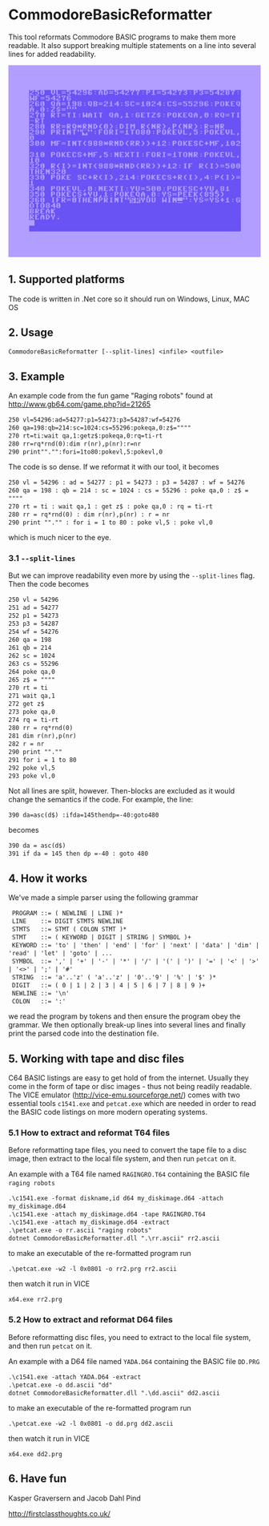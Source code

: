 # CommodoreBasicReformatter

This tool reformats Commodore BASIC programs to make them more readable. It also support breaking multiple statements on a line into several lines for added readability.

![c64 basic](c64.png)


## 1. Supported platforms

The code is written in .Net core so it should run on Windows, Linux, MAC OS


## 2. Usage

    CommodoreBasicReformatter [--split-lines] <infile> <outfile>

## 3. Example

An example code from the fun game "Raging robots" found at http://www.gb64.com/game.php?id=21265

	250 vl=54296:ad=54277:p1=54273:p3=54287:wf=54276
	260 qa=198:qb=214:sc=1024:cs=55296:pokeqa,0:z$=""""
	270 rt=ti:wait qa,1:getz$:pokeqa,0:rq=ti-rt
	280 rr=rq*rnd(0):dim r(nr),p(nr):r=nr
	290 print""."":fori=1to80:pokevl,5:pokevl,0

The code is so dense. If we reformat it with our tool, it becomes

	250 vl = 54296 : ad = 54277 : p1 = 54273 : p3 = 54287 : wf = 54276
	260 qa = 198 : qb = 214 : sc = 1024 : cs = 55296 : poke qa,0 : z$ = """"
	270 rt = ti : wait qa,1 : get z$ : poke qa,0 : rq = ti-rt
	280 rr = rq*rnd(0) : dim r(nr),p(nr) : r = nr
	290 print ""."" : for i = 1 to 80 : poke vl,5 : poke vl,0

which is much nicer to the eye.


### 3.1 `--split-lines`
 But we can improve readability even more by using the `--split-lines` flag. Then the code becomes

	250 vl = 54296
	251 ad = 54277
	252 p1 = 54273
	253 p3 = 54287
	254 wf = 54276
	260 qa = 198
	261 qb = 214
	262 sc = 1024
	263 cs = 55296
	264 poke qa,0
	265 z$ = """"
	270 rt = ti
	271 wait qa,1
	272 get z$
	273 poke qa,0
	274 rq = ti-rt
	280 rr = rq*rnd(0)
	281 dim r(nr),p(nr)
	282 r = nr
	290 print "".""
	291 for i = 1 to 80
	292 poke vl,5
	293 poke vl,0

Not all lines are split, however. Then-blocks are excluded as it would change the semantics if the code. For example, the line:

    390 da=asc(d$) :ifda=145thendp=-40:goto480

becomes

    390 da = asc(d$)
    391 if da = 145 then dp =-40 : goto 480



## 4. How it works

We've made a simple parser using the following grammar
    
     PROGRAM ::= ( NEWLINE | LINE )*
     LINE    ::= DIGIT STMTS NEWLINE
     STMTS   ::= STMT ( COLON STMT )* 
     STMT    ::= ( KEYWORD | DIGIT | STRING | SYMBOL )+
     KEYWORD ::= 'to' | 'then' | 'end' | 'for' | 'next' | 'data' | 'dim' | 'read' | 'let' | 'goto' | ...
     SYMBOL  ::= ',' | '+' | '-' | '*' | '/' | '(' | ')' | '=' | '<' | '>' | '<>' | ';' | '#'
     STRING  ::= 'a'..'z' ( 'a'..'z' | '0'..'9' | '%' | '$' )*
     DIGIT   ::= ( 0 | 1 | 2 | 3 | 4 | 5 | 6 | 7 | 8 | 9 )+
     NEWLINE ::= '\n'
     COLON   ::= ':'

we read the program by tokens and then ensure the program obey the grammar. 
We then optionally break-up lines into several lines and finally print the parsed code into the destination file.



## 5. Working with tape and disc files

C64 BASIC listings are easy to get hold of from the internet. Usually they come in the form of tape or disc images - thus not being readily readable. 
The VICE emulator (http://vice-emu.sourceforge.net/) comes with two essential tools `c1541.exe` and `petcat.exe` which are needed in order to read the BASIC code listings on
more modern operating systems.


### 5.1 How to extract and reformat T64 files 

Before reformatting tape files, you need to convert the tape file to a disc image, then extract to the local file system, and then run `petcat` on it.

An example with a T64 file named `RAGINGRO.T64` containing the BASIC file `raging robots`

    .\c1541.exe -format diskname,id d64 my_diskimage.d64 -attach my_diskimage.d64
    .\c1541.exe -attach my_diskimage.d64 -tape RAGINGRO.T64
    .\c1541.exe -attach my_diskimage.d64 -extract
    .\petcat.exe -o rr.ascii "raging robots"
    dotnet CommodoreBasicReformatter.dll ".\rr.ascii" rr2.ascii

to make an executable of the re-formatted program run

    .\petcat.exe -w2 -l 0x0801 -o rr2.prg rr2.ascii

then watch it run in VICE 

	x64.exe rr2.prg


### 5.2 How to extract and reformat D64 files 

Before reformatting disc files, you need to extract to the local file system, and then run `petcat` on it.

An example with a D64 file named `YADA.D64` containing the BASIC file `DD.PRG`

    .\c1541.exe -attach YADA.D64 -extract
    .\petcat.exe -o dd.ascii "dd"
    dotnet CommodoreBasicReformatter.dll ".\dd.ascii" dd2.ascii

to make an executable of the re-formatted program run

    .\petcat.exe -w2 -l 0x0801 -o dd.prg dd2.ascii

then watch it run in VICE 

	x64.exe dd2.prg


## 6. Have fun

Kasper Graversern and Jacob Dahl Pind

http://firstclassthoughts.co.uk/